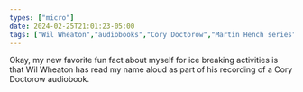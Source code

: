 ```yaml
---
types: ["micro"]
date: 2024-02-25T21:01:23-05:00
tags: ["Wil Wheaton","audiobooks","Cory Doctorow","Martin Hench series","The Bezzle"]
---
```

Okay, my new favorite fun fact about myself for ice breaking activities is that Wil Wheaton has read my name aloud as part of his recording of a Cory Doctorow audiobook.
